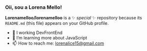 ### Oii, sou a Lorena Mello!

**Lorenamelloo/lorenamelloo** is a ✨ _special_ ✨ repository because its `README.md` (this file) appears on your GitHub profile.

- 🔭 I working DevFrontEnd
- 🌱 I’m learning more about JavaScript
- 📫 How to reach me: lorenalice15@gmail.com



